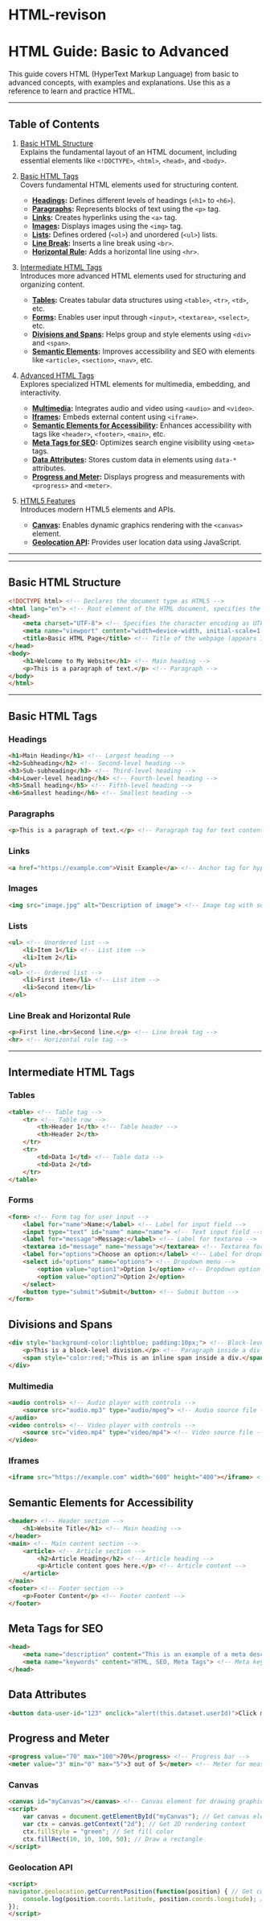 # HTML-revison

# HTML Guide: Basic to Advanced

This guide covers HTML (HyperText Markup Language) from basic to advanced concepts, with examples and explanations. Use this as a reference to learn and practice HTML.

---

## Table of Contents
1. [Basic HTML Structure](#basic-html-structure)  
   Explains the fundamental layout of an HTML document, including essential elements like `<!DOCTYPE>`, `<html>`, `<head>`, and `<body>`.

2. [Basic HTML Tags](#basic-html-tags)  
   Covers fundamental HTML elements used for structuring content.  
   - **[Headings](#headings):** Defines different levels of headings (`<h1>` to `<h6>`).
   - **[Paragraphs](#paragraphs):** Represents blocks of text using the `<p>` tag.
   - **[Links](#links):** Creates hyperlinks using the `<a>` tag.
   - **[Images](#images):** Displays images using the `<img>` tag.
   - **[Lists](#lists):** Defines ordered (`<ol>`) and unordered (`<ul>`) lists.
   - **[Line Break](#line-break):** Inserts a line break using `<br>`.
   - **[Horizontal Rule](#horizontal-rule):** Adds a horizontal line using `<hr>`.

3. [Intermediate HTML Tags](#intermediate-html-tags)  
   Introduces more advanced HTML elements used for structuring and organizing content.  
   - **[Tables](#tables):** Creates tabular data structures using `<table>`, `<tr>`, `<td>`, etc.
   - **[Forms](#forms):** Enables user input through `<input>`, `<textarea>`, `<select>`, etc.
   - **[Divisions and Spans](#divisions-and-spans):** Helps group and style elements using `<div>` and `<span>`.
   - **[Semantic Elements](#semantic-elements):** Improves accessibility and SEO with elements like `<article>`, `<section>`, `<nav>`, etc.

4. [Advanced HTML Tags](#advanced-html-tags)  
   Explores specialized HTML elements for multimedia, embedding, and interactivity.  
   - **[Multimedia](#multimedia):** Integrates audio and video using `<audio>` and `<video>`.
   - **[Iframes](#iframes):** Embeds external content using `<iframe>`.
   - **[Semantic Elements for Accessibility](#semantic-elements-for-accessibility):** Enhances accessibility with tags like `<header>`, `<footer>`, `<main>`, etc.
   - **[Meta Tags for SEO](#meta-tags-for-seo):** Optimizes search engine visibility using `<meta>` tags.
   - **[Data Attributes](#data-attributes):** Stores custom data in elements using `data-*` attributes.
   - **[Progress and Meter](#progress-and-meter):** Displays progress and measurements with `<progress>` and `<meter>`.

5. [HTML5 Features](#html5-features)  
   Introduces modern HTML5 elements and APIs.  
   - **[Canvas](#canvas):** Enables dynamic graphics rendering with the `<canvas>` element.
   - **[Geolocation API](#geolocation-api):** Provides user location data using JavaScript.

---




---

## Basic HTML Structure
```html
<!DOCTYPE html> <!-- Declares the document type as HTML5 -->
<html lang="en"> <!-- Root element of the HTML document, specifies the language as English -->
<head>
    <meta charset="UTF-8"> <!-- Specifies the character encoding as UTF-8 -->
    <meta name="viewport" content="width=device-width, initial-scale=1.0"> <!-- Ensures proper rendering on mobile devices -->
    <title>Basic HTML Page</title> <!-- Title of the webpage (appears in the browser tab) -->
</head>
<body>
    <h1>Welcome to My Website</h1> <!-- Main heading -->
    <p>This is a paragraph of text.</p> <!-- Paragraph -->
</body>
</html>
```

---

## Basic HTML Tags

### Headings
```html
<h1>Main Heading</h1> <!-- Largest heading -->
<h2>Subheading</h2> <!-- Second-level heading -->
<h3>Sub-subheading</h3> <!-- Third-level heading -->
<h4>Lower-level heading</h4> <!-- Fourth-level heading -->
<h5>Small heading</h5> <!-- Fifth-level heading -->
<h6>Smallest heading</h6> <!-- Smallest heading -->
```

### Paragraphs
```html
<p>This is a paragraph of text.</p> <!-- Paragraph tag for text content -->
```

### Links
```html
<a href="https://example.com">Visit Example</a> <!-- Anchor tag for hyperlinks -->
```

### Images
```html
<img src="image.jpg" alt="Description of image"> <!-- Image tag with source and alternative text -->
```

### Lists
```html
<ul> <!-- Unordered list -->
    <li>Item 1</li> <!-- List item -->
    <li>Item 2</li>
</ul>
<ol> <!-- Ordered list -->
    <li>First item</li> <!-- List item -->
    <li>Second item</li>
</ol>
```

### Line Break and Horizontal Rule
```html
<p>First line.<br>Second line.</p> <!-- Line break tag -->
<hr> <!-- Horizontal rule tag -->
```

---

## Intermediate HTML Tags

### Tables
```html
<table> <!-- Table tag -->
    <tr> <!-- Table row -->
        <th>Header 1</th> <!-- Table header -->
        <th>Header 2</th>
    </tr>
    <tr>
        <td>Data 1</td> <!-- Table data -->
        <td>Data 2</td>
    </tr>
</table>
```

### Forms
```html
<form> <!-- Form tag for user input -->
    <label for="name">Name:</label> <!-- Label for input field -->
    <input type="text" id="name" name="name"> <!-- Text input field -->
    <label for="message">Message:</label> <!-- Label for textarea -->
    <textarea id="message" name="message"></textarea> <!-- Textarea for multi-line input -->
    <label for="options">Choose an option:</label> <!-- Label for dropdown -->
    <select id="options" name="options"> <!-- Dropdown menu -->
        <option value="option1">Option 1</option> <!-- Dropdown option -->
        <option value="option2">Option 2</option>
    </select>
    <button type="submit">Submit</button> <!-- Submit button -->
</form>
```

## Divisions and Spans
```html
<div style="background-color:lightblue; padding:10px;"> <!-- Block-level container -->
    <p>This is a block-level division.</p> <!-- Paragraph inside a div -->
    <span style="color:red;">This is an inline span inside a div.</span> <!-- Inline container -->
</div>
```

### Multimedia
```html
<audio controls> <!-- Audio player with controls -->
    <source src="audio.mp3" type="audio/mpeg"> <!-- Audio source file -->
</audio>
<video controls> <!-- Video player with controls -->
    <source src="video.mp4" type="video/mp4"> <!-- Video source file -->
</video>
```

### Iframes
```html
<iframe src="https://example.com" width="600" height="400"></iframe> <!-- Embeds another webpage -->
```


## Semantic Elements for Accessibility
```html
<header> <!-- Header section -->
    <h1>Website Title</h1> <!-- Main heading -->
</header>
<main> <!-- Main content section -->
    <article> <!-- Article section -->
        <h2>Article Heading</h2> <!-- Article heading -->
        <p>Article content goes here.</p> <!-- Article content -->
    </article>
</main>
<footer> <!-- Footer section -->
    <p>Footer Content</p> <!-- Footer content -->
</footer>
```

## Meta Tags for SEO
```html
<head>
    <meta name="description" content="This is an example of a meta description for SEO."> <!-- Meta description for search engines -->
    <meta name="keywords" content="HTML, SEO, Meta Tags"> <!-- Meta keywords for search engines -->
</head>
```

## Data Attributes
```html
<button data-user-id="123" onclick="alert(this.dataset.userId)">Click me</button> <!-- Button with custom data attribute -->
```

## Progress and Meter
```html
<progress value="70" max="100">70%</progress> <!-- Progress bar -->
<meter value="3" min="0" max="5">3 out of 5</meter> <!-- Meter for measurements -->
```

### Canvas
```html
<canvas id="myCanvas"></canvas> <!-- Canvas element for drawing graphics -->
<script>
    var canvas = document.getElementById("myCanvas"); // Get canvas element
    var ctx = canvas.getContext("2d"); // Get 2D rendering context
    ctx.fillStyle = "green"; // Set fill color
    ctx.fillRect(10, 10, 100, 50); // Draw a rectangle
</script>
```

### Geolocation API
```html
<script>
navigator.geolocation.getCurrentPosition(function(position) { // Get current location
    console.log(position.coords.latitude, position.coords.longitude); // Log latitude and longitude
});
</script>
```

